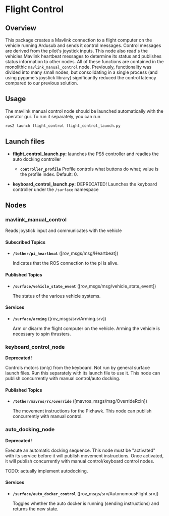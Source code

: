 # Flight Control

## Overview

This package creates a Mavlink connection to a flight computer on the vehicle running Ardusub and sends it control messages. Control messages are derived from the pilot's joystick inputs. This node also read's the vehicles Mavlink heartbeat messages to determine its status and publishes status information to other nodes. All of these functions are contained in the monolithic `mavlink_manual_control` node. Previously, functionality was divided into many small nodes, but consolidating in a single process (and using pygame's joystick library) significantly reduced the control latency compared to our previous solution.

## Usage

The mavlink manual control node should be launched automatically with the operator gui. To run it separately, you can run

```bash
ros2 launch flight_control flight_control_launch.py
```


## Launch files

* **flight_control_launch.py:** launches the PS5 controller and readies the auto docking controller

  * **`controller_profile`** Profile controls what buttons do what; value is the profile index. Default: 0.

* **keyboard_control_launch.py:** DEPRECATED! Launches the keyboard controller under the `/surface` namespace

## Nodes

### mavlink_manual_control

Reads joystick input and communicates with the vehicle

#### Subscribed Topics

* **`/tether/pi_heartbeat`** ([rov_msgs/msg/Heartbeat])

    Indicates that the ROS connection to the pi is alive.

#### Published Topics

* **`/surface/vehicle_state_event`** ([rov_msgs/msg/vehicle_state_event])

    The status of the various vehicle systems.

#### Services

* **`/surface/arming`** ([rov_msgs/srv/Arming.srv])

    Arm or disarm the flight computer on the vehicle. Arming the vehicle is necessary to spin thrusters.


### keyboard_control_node

**Deprecated!**

Controls motors (only) from the keyboard. Not run by general surface launch files. Run this separately with its launch file to use it.
This node can publish concurrently with manual control/auto docking.

#### Published Topics

* **`/tether/mavros/rc/override`** ([mavros_msgs/msg/OverrideRcIn])

    The movement instructions for the Pixhawk. This node can publish concurrently with manual control.

### auto_docking_node

**Deprecated!**

Execute an automatic docking sequence. This node must be "activated" with its service before it will publish movement instructions.
Once activated, it will publish concurrently with manual control/keyboard control nodes.

TODO: actually implement autodocking.

#### Services

* **`/surface/auto_docker_control`** ([rov_msgs/srv/AutonomousFlight.srv])

    Toggles whether the auto docker is running (sending instructions) and returns the new state.
